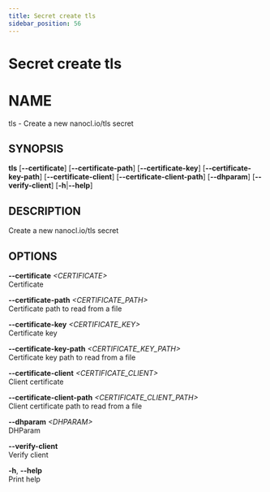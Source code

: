 ```yaml
---
title: Secret create tls
sidebar_position: 56
---
```


# Secret create tls

# NAME

tls - Create a new nanocl.io/tls secret

## SYNOPSIS

**tls** \[**--certificate**\] \[**--certificate-path**\]
\[**--certificate-key**\] \[**--certificate-key-path**\]
\[**--certificate-client**\] \[**--certificate-client-path**\]
\[**--dhparam**\] \[**--verify-client**\] \[**-h**\|**--help**\]

## DESCRIPTION

Create a new nanocl.io/tls secret

## OPTIONS

**--certificate** *\<CERTIFICATE\>*  
Certificate

**--certificate-path** *\<CERTIFICATE_PATH\>*  
Certificate path to read from a file

**--certificate-key** *\<CERTIFICATE_KEY\>*  
Certificate key

**--certificate-key-path** *\<CERTIFICATE_KEY_PATH\>*  
Certificate key path to read from a file

**--certificate-client** *\<CERTIFICATE_CLIENT\>*  
Client certificate

**--certificate-client-path** *\<CERTIFICATE_CLIENT_PATH\>*  
Client certificate path to read from a file

**--dhparam** *\<DHPARAM\>*  
DHParam

**--verify-client**  
Verify client

**-h**, **--help**  
Print help
